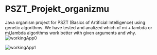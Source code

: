 # PSZT_Projekt_organizmu
Java organism project for PSZT (Basics of Artificial Intelligence) using genetic algorithms.
We have tested and analized which of mi + lambda or mi,lambda algorithms work better with given arguments and why.
![workingApp0](./pszty0.png)

![workingApp1](./pszty1.png)

